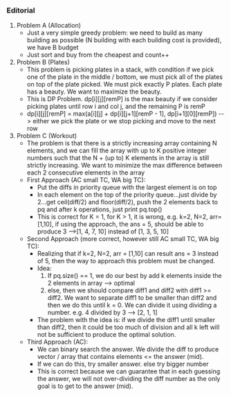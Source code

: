 ### Editorial
1. Problem A (Allocation)
	- Just a very simple greedy problem: we need to build as many building as possible (N building with each building cost is provided), we have B budget
	- Just sort and buy from the cheapest and count++
2. Problem B (Plates)
	- This problem is picking plates in a stack, with condition if we pick one of the plate in the middle / bottom, we must pick all of the plates on top of the plate picked. We must pick exactly P plates. Each plate has a beauty. We want to maximize the beauty.
	- This is DP Problem. dp[i][j][remP] is the max beauty if we consider picking plates until row i and col j, and the remaining P is remP
	- dp[i][j][remP] = max(a[i][j] + dp[i][j+1][remP - 1], dp[i+1][0][remP]) --> either we pick the plate or we stop picking and move to the next row
3. Problem C (Workout)
	- The problem is that there is a strictly increasing array containing N elements, and we can fill the array with up to K positive integer numbers such that the N + (up to) K elements in the array is still strictly increasing. We want to minimize the max difference between each 2 consecutive elements in the array
	- First Approach (AC small TC, WA big TC):
		- Put the diffs in priority queue with the largest element is on top
		- In each element on the top of the priority queue...just divide by 2...get ceil(diff/2) and floor(diff/2), push the 2 elements back to pq and after k operations, just print pq.top()
		- This is correct for K = 1, for K > 1, it is wrong, e.g. k=2, N=2, arr=[1,10], if using the approach, the ans = 5, should be able to produce 3 -->[1, 4, 7, 10] instead of [1, 3, 5, 10]
	- Second Approach (more correct, however still AC small TC, WA big TC):
		- Realizing that if k=2, N=2, arr = [1,10] can result ans = 3 instead of 5, then the way to approach this problem must be changed.
		- Idea:
			1. If pq.size() == 1, we do our best by add k elements inside the 2 elements in array --> optimal
			2. else, then we should compare diff1 and diff2 with diff1 >= diff2. We want to separate diff1 to be smaller than diff2 and then we do this until k = 0. We can divide it using dividing a number. e.g. 4 divided by 3 --> [2, 1, 1]
		- The problem with the idea is: if we divide the diff1 until smaller than diff2, then it could be too much of division and all k left will not be sufficient to produce the optimal solution.
	- Third Approach (AC):
		- We can binary search the answer. We divide the diff to produce vector / array that contains elements <= the answer (mid). 
		- If we can do this, try smaller answer. else try bigger number
		- This is correct because we can guarantee that in each guessing the answer, we will not over-dividing the diff number as the only goal is to get to the answer (mid).
